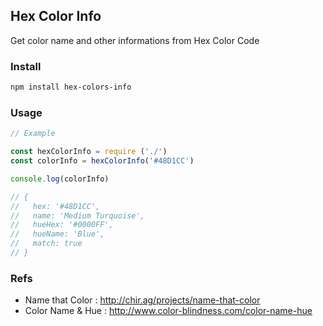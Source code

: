 
## Hex Color Info

Get color name and other informations from Hex Color Code

### Install
```bash
npm install hex-colors-info
```

### Usage

```javascript
// Example

const hexColorInfo = require ('./')
const colorInfo = hexColorInfo('#48D1CC')

console.log(colorInfo)

// {
//   hex: '#48D1CC',
//   name: 'Medium Turquoise',
//   hueHex: '#0000FF',
//   hueName: 'Blue',
//   match: true
// }
```

### Refs
* Name that Color : http://chir.ag/projects/name-that-color
* Color Name & Hue : http://www.color-blindness.com/color-name-hue

